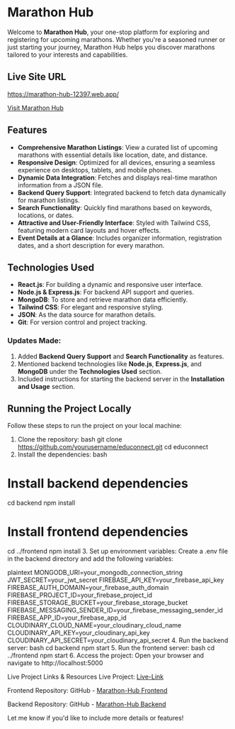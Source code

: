 # Marathon Hub

Welcome to **Marathon Hub**, your one-stop platform for exploring and registering for upcoming marathons. Whether you're a seasoned runner or just starting your journey, Marathon Hub helps you discover marathons tailored to your interests and capabilities.

## Live Site URL

https://marathon-hub-12397.web.app/

[Visit Marathon Hub](#)

## Features

- **Comprehensive Marathon Listings**: View a curated list of upcoming marathons with essential details like location, date, and distance.
- **Responsive Design**: Optimized for all devices, ensuring a seamless experience on desktops, tablets, and mobile phones.
- **Dynamic Data Integration**: Fetches and displays real-time marathon information from a JSON file.
- **Backend Query Support**: Integrated backend to fetch data dynamically for marathon listings.
- **Search Functionality**: Quickly find marathons based on keywords, locations, or dates.
- **Attractive and User-Friendly Interface**: Styled with Tailwind CSS, featuring modern card layouts and hover effects.
- **Event Details at a Glance**: Includes organizer information, registration dates, and a short description for every marathon.

## Technologies Used

- **React.js**: For building a dynamic and responsive user interface.
- **Node.js & Express.js**: For backend API support and queries.
- **MongoDB**: To store and retrieve marathon data efficiently.
- **Tailwind CSS**: For elegant and responsive styling.
- **JSON**: As the data source for marathon details.
- **Git**: For version control and project tracking.

### Updates Made:

1. Added **Backend Query Support** and **Search Functionality** as features.
2. Mentioned backend technologies like **Node.js**, **Express.js**, and **MongoDB** under the **Technologies Used** section.
3. Included instructions for starting the backend server in the **Installation and Usage** section.

## Running the Project Locally

Follow these steps to run the project on your local machine:

1. Clone the repository:
   bash
   git clone https://github.com/yourusername/educonnect.git
   cd educonnect
2. Install the dependencies:
   bash

# Install backend dependencies

cd backend
npm install

# Install frontend dependencies

cd ../frontend
npm install 3. Set up environment variables:
Create a .env file in the backend directory and add the following variables:

plaintext
MONGODB_URI=your_mongodb_connection_string
JWT_SECRET=your_jwt_secret
FIREBASE_API_KEY=your_firebase_api_key
FIREBASE_AUTH_DOMAIN=your_firebase_auth_domain
FIREBASE_PROJECT_ID=your_firebase_project_id
FIREBASE_STORAGE_BUCKET=your_firebase_storage_bucket
FIREBASE_MESSAGING_SENDER_ID=your_firebase_messaging_sender_id
FIREBASE_APP_ID=your_firebase_app_id
CLOUDINARY_CLOUD_NAME=your_cloudinary_cloud_name
CLOUDINARY_API_KEY=your_cloudinary_api_key
CLOUDINARY_API_SECRET=your_cloudinary_api_secret 4. Run the backend server:
bash
cd backend
npm start 5. Run the frontend server:
bash
cd ../frontend
npm start 6. Access the project:
Open your browser and navigate to http://localhost:5000

Live Project Links & Resources
Live Project: [Live-Link](https://marathon-hub-12397.web.app/)

Frontend Repository: GitHub - [Marathon-Hub Frontend](https://github.com/imroknujjamanrony/Marathon-Hub/tree/main/marathon-hub-client)

Backend Repository: GitHub - [Marathon-Hub Backend](https://github.com/imroknujjamanrony/Marathon-Hub/tree/main/marathon-hub-server)

Let me know if you'd like to include more details or features!
